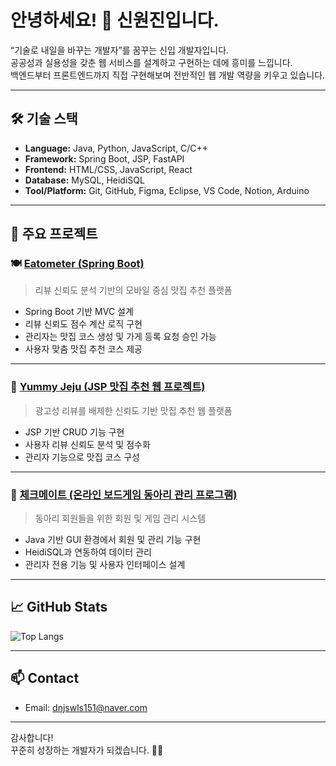 # 안녕하세요! 👋 신원진입니다.

“기술로 내일을 바꾸는 개발자”를 꿈꾸는 신입 개발자입니다.  
공공성과 실용성을 갖춘 웹 서비스를 설계하고 구현하는 데에 흥미를 느낍니다.  
백엔드부터 프론트엔드까지 직접 구현해보며 전반적인 웹 개발 역량을 키우고 있습니다.

---

## 🛠️ 기술 스택

- **Language:** Java, Python, JavaScript, C/C++
- **Framework:** Spring Boot, JSP, FastAPI
- **Frontend:** HTML/CSS, JavaScript, React
- **Database:** MySQL, HeidiSQL
- **Tool/Platform:** Git, GitHub, Figma, Eclipse, VS Code, Notion, Arduino

---

## 🚀 주요 프로젝트

### 🍽️ [Eatometer (Spring Boot)](https://github.com/ShinWonJin01/eatometer-spring-project)
> 리뷰 신뢰도 분석 기반의 모바일 중심 맛집 추천 플랫폼

- Spring Boot 기반 MVC 설계
- 리뷰 신뢰도 점수 계산 로직 구현
- 관리자는 맛집 코스 생성 및 가게 등록 요청 승인 가능
- 사용자 맞춤 맛집 추천 코스 제공

---

### 🍜 [Yummy Jeju (JSP 맛집 추천 웹 프로젝트)](https://github.com/ShinWonJin01/jsp-web-project)
> 광고성 리뷰를 배제한 신뢰도 기반 맛집 추천 웹 플랫폼

- JSP 기반 CRUD 기능 구현
- 사용자 리뷰 신뢰도 분석 및 점수화
- 관리자 기능으로 맛집 코스 구성

---

### 🎲 [체크메이트 (온라인 보드게임 동아리 관리 프로그램)](https://github.com/ShinWonJin01/boardgame-java-project)
> 동아리 회원들을 위한 회원 및 게임 관리 시스템

- Java 기반 GUI 환경에서 회원 및 관리 기능 구현
- HeidiSQL과 연동하여 데이터 관리
- 관리자 전용 기능 및 사용자 인터페이스 설계

---

## 📈 GitHub Stats

![Top Langs](https://github-readme-stats.vercel.app/api/top-langs/?username=ShinWonJin01&layout=compact&theme=tokyonight)

---

## 📫 Contact

- Email: dnjswls151@naver.com

---

감사합니다!  
꾸준히 성장하는 개발자가 되겠습니다. 🙇‍♂️
